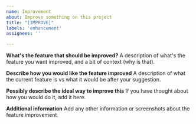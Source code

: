 ```yaml
---
name: Improvement
about: Improve something on this project
title: "[IMPROVE]"
labels: 'enhancement'
assignees: ''

---
```


**What's the feature that should be improved?**
A description of what's the feature you want improved, and a bit of context (why is that).

**Describe how you would like the feature improved**
A description of what the current feature is vs what it would be after your suggestion.

**Possibly describe the ideal way to improve this**
If you have thought about how you would do it, add it here.

**Additional information**
Add any other information or screenshots about the feature improvement.
